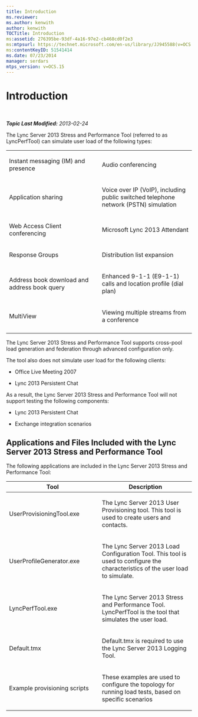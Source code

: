 ```yaml
---
title: Introduction
ms.reviewer: 
ms.author: kenwith
author: kenwith
TOCTitle: Introduction
ms:assetid: 276395be-93df-4a16-97e2-cb468cd0f2e3
ms:mtpsurl: https://technet.microsoft.com/en-us/library/JJ945588(v=OCS.15)
ms:contentKeyID: 51541414
ms.date: 07/23/2014
manager: serdars
mtps_version: v=OCS.15
---
```


<div data-xmlns="http://www.w3.org/1999/xhtml">

<div class="topic" data-xmlns="http://www.w3.org/1999/xhtml" data-msxsl="urn:schemas-microsoft-com:xslt" data-cs="http://msdn.microsoft.com/en-us/">

<div data-asp="http://msdn2.microsoft.com/asp">

# Introduction

</div>

<div id="mainSection">

<div id="mainBody">

<span> </span>

_**Topic Last Modified:** 2013-02-24_

The Lync Server 2013 Stress and Performance Tool (referred to as LyncPerfTool) can simulate user load of the following types:


<table>
<colgroup>
<col style="width: 50%" />
<col style="width: 50%" />
</colgroup>
<tbody>
<tr class="odd">
<td><p>Instant messaging (IM) and presence</p></td>
<td><p>Audio conferencing</p></td>
</tr>
<tr class="even">
<td><p>Application sharing</p></td>
<td><p>Voice over IP (VoIP), including public switched telephone network (PSTN) simulation</p></td>
</tr>
<tr class="odd">
<td><p>Web Access Client conferencing</p></td>
<td><p>Microsoft Lync 2013 Attendant</p></td>
</tr>
<tr class="even">
<td><p>Response Groups</p></td>
<td><p>Distribution list expansion</p></td>
</tr>
<tr class="odd">
<td><p>Address book download and address book query</p></td>
<td><p>Enhanced 9-1-1 (E9-1-1) calls and location profile (dial plan)</p></td>
</tr>
<tr class="even">
<td><p>MultiView</p></td>
<td><p>Viewing multiple streams from a conference</p></td>
</tr>
<tr class="odd">
<td></td>
<td></td>
</tr>
</tbody>
</table>


The Lync Server 2013 Stress and Performance Tool supports cross-pool load generation and federation through advanced configuration only.

The tool also does not simulate user load for the following clients:

  - Office Live Meeting 2007

  - Lync 2013 Persistent Chat

As a result, the Lync Server 2013 Stress and Performance Tool will not support testing the following components:

  - Lync 2013 Persistent Chat

  - Exchange integration scenarios

<div>

## Applications and Files Included with the Lync Server 2013 Stress and Performance Tool

The following applications are included in the Lync Server 2013 Stress and Performance Tool:


<table>
<colgroup>
<col style="width: 50%" />
<col style="width: 50%" />
</colgroup>
<thead>
<tr class="header">
<th>Tool</th>
<th>Description</th>
</tr>
</thead>
<tbody>
<tr class="odd">
<td><p>UserProvisioningTool.exe</p></td>
<td><p>The Lync Server 2013 User Provisioning tool. This tool is used to create users and contacts.</p></td>
</tr>
<tr class="even">
<td><p>UserProfileGenerator.exe</p></td>
<td><p>The Lync Server 2013 Load Configuration Tool. This tool is used to configure the characteristics of the user load to simulate.</p></td>
</tr>
<tr class="odd">
<td><p>LyncPerfTool.exe</p></td>
<td><p>The Lync Server 2013 Stress and Performance Tool. LyncPerfTool is the tool that simulates the user load.</p></td>
</tr>
<tr class="even">
<td><p>Default.tmx</p></td>
<td><p>Default.tmx is required to use the Lync Server 2013 Logging Tool.</p></td>
</tr>
<tr class="odd">
<td><p>Example provisioning scripts</p></td>
<td><p>These examples are used to configure the topology for running load tests, based on specific scenarios</p></td>
</tr>
</tbody>
</table>


</div>

</div>

<span> </span>

</div>

</div>

</div>

